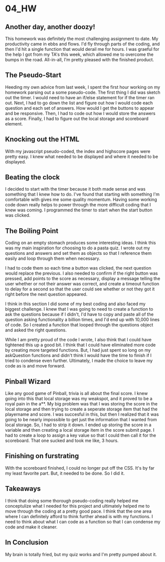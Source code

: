 # 04_HW

## Another day, another doozy!
This homework was definitely the most challenging assignment to date. My productivity came in ebbs and flows. I'd fly through parts of the coding, and then I'd hit a single function that would derail me for hours. I was graeful for the help I got from my TA's this week, which allowed me to overcome the bumps in the road. All-in-all, I'm pretty pleased with the finished product.

## The Pseudo-Start
Heeding my own advice from last week, I spent the first hour working on my homework parsing out a some pseudo-code. The first thing I did was sketch out the timer. I would need to have an if/else statement for if the timer ran out. Next, I had to go down the list and figure out how I would code each question and each set of answers. How would I get the buttons to appear and be responsive. Then, I had to code out how I would store the answers as a score. Finally, I had to figure out the local storage and scoreboard element. 

## Knocking out the HTML
With my javascript pseudo-coded, the index and highscore pages were pretty easy. I knew what needed to be displayed and where it needed to be displayed. 

## Beating the clock
I decided to start with the timer because it both made sense and was something that I knew how to do. I've found that starting with something I'm comfortable with gives me some quality momentum. Having some working code down really helps to power through the more difficult coding that I knew was coming. I programmed the timer to start when the start button was clicked. 

## The Boiling Point
Coding on an empty stomach produces some interesting ideas. I think this was my main inspiration for choosing to do a pasta quiz. I wrote out my questions and answers and set them as objects so that I reference them easily and loop through them when necessary. 

I had to code them so each time a button was clicked, the next question would replace the previous. I also needed to confirm if the right button was pressed, add points to the score as necessary, display a message telling the user whether or not their answer was correct, and create a timeout function to delay for a second so that the user could see whether or not they got it right before the next question appeared. 

I think in this section I did some of my best coding and also faced my biggest challenge. I knew that I was going to need to create a function to ask the questions because if I didn't, I'd have to copy and paste all of the question asking functionality a billion times, and I'd end up with 10,000 lines of code. So I created a function that looped through the questions object and asked the right questions. 

While I am pretty proud of the code I wrote, I also think that I could have tightened this up a good bit. I think that I could have eliminated more code by creating more targeted functions. But, I had just spent so long on my askQuestion functions and didn't think I would have the time to finish if I tried to condense even further. Ultimately, I made the choice to leave my code as is and move forward. 

## Pinball Wizard
Like any good game of Pinball, trivia is all about the final score. I knew going into this that local storage was my weakspot, and it proved to be a royal pain in the a**. My big problem was that I was storing the score in the local storage and then trying to create a seperate storage item that had the playername and score. I was succesful in this, but then I realized that it was going to be nearly impossible to get just the information that I wanted from local storage. So, I had to strip it down. I ended up storing the score in a variable and then creating a local storage item in the score submit page. I had to create a loop to assign a key value so that I could then call it for the scoreboard. That one sucked and took me like, 3 hours. 

## Finishing on furstrating 
With the scoreboard finished, I could no longer put off the CSS. It's by far my least favorite part. But, it needed to be done. So I did it. 

## Takeaways 
I think that doing some thorough pseudo-coding really helped me conceptulize what I needed for this project and ultimately helped me to move through the coding at a pretty good pace. I think that the one area where I can definitely afford to think further ahead is with my functions. I need to think about what I can code as a function so that I can condense my code and make it cleaner.

## In Conclusion
My brain is totally fried, but my quiz works and I'm pretty pumped about it. 


